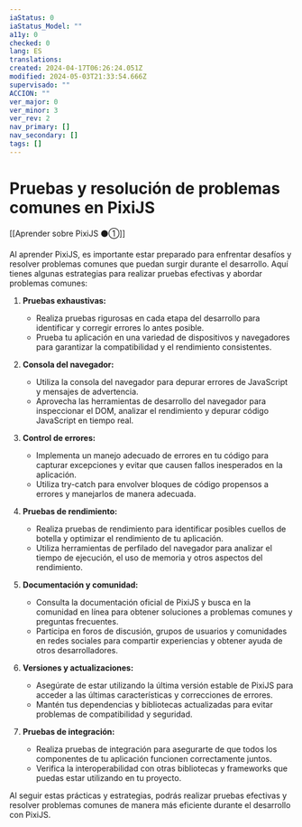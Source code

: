 ```yaml
---
iaStatus: 0
iaStatus_Model: ""
a11y: 0
checked: 0
lang: ES
translations: 
created: 2024-04-17T06:26:24.051Z
modified: 2024-05-03T21:33:54.666Z
supervisado: ""
ACCION: ""
ver_major: 0
ver_minor: 3
ver_rev: 2
nav_primary: []
nav_secondary: []
tags: []
---
```

# Pruebas y resolución de problemas comunes en PixiJS

[[Aprender sobre PixiJS ⚫①]]

Al aprender PixiJS, es importante estar preparado para enfrentar desafíos y resolver problemas comunes que puedan surgir durante el desarrollo. Aquí tienes algunas estrategias para realizar pruebas efectivas y abordar problemas comunes:

1. **Pruebas exhaustivas:**
   - Realiza pruebas rigurosas en cada etapa del desarrollo para identificar y corregir errores lo antes posible.
   - Prueba tu aplicación en una variedad de dispositivos y navegadores para garantizar la compatibilidad y el rendimiento consistentes.

2. **Consola del navegador:**
   - Utiliza la consola del navegador para depurar errores de JavaScript y mensajes de advertencia.
   - Aprovecha las herramientas de desarrollo del navegador para inspeccionar el DOM, analizar el rendimiento y depurar código JavaScript en tiempo real.

3. **Control de errores:**
   - Implementa un manejo adecuado de errores en tu código para capturar excepciones y evitar que causen fallos inesperados en la aplicación.
   - Utiliza try-catch para envolver bloques de código propensos a errores y manejarlos de manera adecuada.

4. **Pruebas de rendimiento:**
   - Realiza pruebas de rendimiento para identificar posibles cuellos de botella y optimizar el rendimiento de tu aplicación.
   - Utiliza herramientas de perfilado del navegador para analizar el tiempo de ejecución, el uso de memoria y otros aspectos del rendimiento.

5. **Documentación y comunidad:**
   - Consulta la documentación oficial de PixiJS y busca en la comunidad en línea para obtener soluciones a problemas comunes y preguntas frecuentes.
   - Participa en foros de discusión, grupos de usuarios y comunidades en redes sociales para compartir experiencias y obtener ayuda de otros desarrolladores.

6. **Versiones y actualizaciones:**
   - Asegúrate de estar utilizando la última versión estable de PixiJS para acceder a las últimas características y correcciones de errores.
   - Mantén tus dependencias y bibliotecas actualizadas para evitar problemas de compatibilidad y seguridad.

7. **Pruebas de integración:**
   - Realiza pruebas de integración para asegurarte de que todos los componentes de tu aplicación funcionen correctamente juntos.
   - Verifica la interoperabilidad con otras bibliotecas y frameworks que puedas estar utilizando en tu proyecto.

Al seguir estas prácticas y estrategias, podrás realizar pruebas efectivas y resolver problemas comunes de manera más eficiente durante el desarrollo con PixiJS.